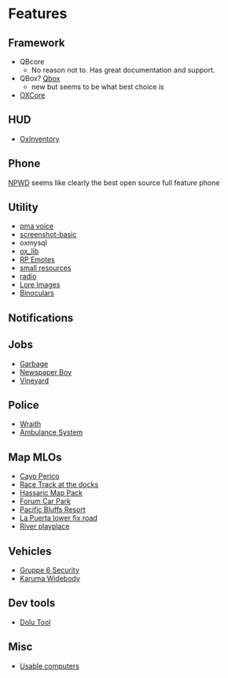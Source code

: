 # Features

## Framework

- QBcore
  - No reason not to. Has great documentation and support.
- QBox? [Qbox](https://github.com/Qbox-project/qbx_core)
  - new but seems to be what best choice is
- [OXCore](https://github.com/overextended/ox_core)

## HUD

- [OxInventory](https://forum.cfx.re/t/free-ox-inventory-slot-based-inventory-with-metadata/4797345)

## Phone

[NPWD](https://projecterror.dev/docs/)
seems like clearly the best open source full feature phone

## Utility

- [pma voice](https://github.com/AvarianKnight/pma-voice)
- [screenshot-basic](https://github.com/project-error/screenshot-basic)
- oxmysql
- [ox_lib](https://github.com/overextended/ox_lib)
- [RP Emotes](https://forum.cfx.re/t/free-rpemotes-reborn-a-standalone-emote-system-for-fivem/5219460)
- [small resources](https://github.com/Qbox-Project/qbx_smallresources)
- [radio](https://forum.cfx.re/t/free-basic-radio-system-stg-qb-esx-qbox/5302414)
- [Lore Images](https://forum.cfx.re/t/free-1300-fivem-lore-friendly-optimized-inventory-images/5220858)
- [Binoculars](https://forum.cfx.re/t/free-binoculars-system-esx-qb-core-qbx-custom/5298553)

## Notifications

## Jobs

- [Garbage](https://forum.cfx.re/t/free-qbox-garbage-job/5306286)
- [Newspaper Boy](https://forum.cfx.re/t/free-esx-qb-nd-randolio-newspaper-delivery/5217208)
- [Vineyard](https://forum.cfx.re/t/free-esx-qb-qbx-advanced-vineyard/5280620)

## Police

- [Wraith](https://forum.cfx.re/t/release-wraith-ars-2x-police-radar-and-plate-reader-v1-3-1/1058277)
- [Ambulance System](https://forum.cfx.re/t/free-advanced-ambulance-system-nd-ox-qbx/5302795/8)

## Map MLOs

- [Cayo Perico](https://forum.cfx.re/t/the-cayo-perico-island-available-for-fivem/1897446)
- [Race Track at the docks](https://forum.cfx.re/t/free-map-race-track-at-the-port-of-los-santos/5303303)
- [Hassaric Map Pack](https://forum.cfx.re/t/mlo-all-hassaric-s-maps-for-free/4776406)
- [Forum Car Park](https://forum.cfx.re/t/free-forum-drive-car-park-thug-car-park/5301866)
- [Pacific Bluffs Resort](https://forum.cfx.re/t/map-free-pacific-bluffs-island-resort/5226856)
- [La Puerta lower fix road](https://forum.cfx.re/t/free-fix-road/5284322)
- [River playplace](https://forum.cfx.re/t/map-free-los-santos-river-recreation-area/5218260)

## Vehicles

- [Gruppe 6 Security](https://forum.cfx.re/t/release-the-security-pack/5301860)
- [Karuma Widebody](https://forum.cfx.re/t/free-kuruma-widebody/5302420)

## Dev tools

- [Dolu Tool](https://forum.cfx.re/t/dolu-tool-mlo-debugging-object-spawner-more/5000677)

## Misc

- [Usable computers](https://forum.cfx.re/t/free-computers-usable-computers-with-attention-to-detail/5224167)

